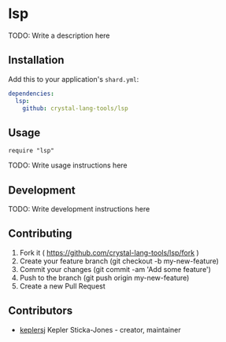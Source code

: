 # lsp

TODO: Write a description here

## Installation

Add this to your application's `shard.yml`:

```yaml
dependencies:
  lsp:
    github: crystal-lang-tools/lsp
```

## Usage

```crystal
require "lsp"
```

TODO: Write usage instructions here

## Development

TODO: Write development instructions here

## Contributing

1. Fork it ( https://github.com/crystal-lang-tools/lsp/fork )
2. Create your feature branch (git checkout -b my-new-feature)
3. Commit your changes (git commit -am 'Add some feature')
4. Push to the branch (git push origin my-new-feature)
5. Create a new Pull Request

## Contributors

- [keplersj](https://github.com/keplersj) Kepler Sticka-Jones - creator, maintainer
